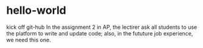 # hello-world
kick off git-hub
In the assignment 2 in AP, the lectirer ask all students to use the platform to write and update code;
also, in the fututure job experience, we need this one.
